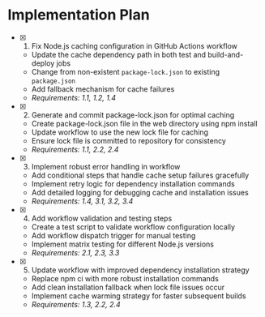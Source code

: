 # Implementation Plan

- [x] 1. Fix Node.js caching configuration in GitHub Actions workflow


  - Update the cache dependency path in both test and build-and-deploy jobs
  - Change from non-existent `package-lock.json` to existing `package.json`
  - Add fallback mechanism for cache failures
  - _Requirements: 1.1, 1.2, 1.4_

- [x] 2. Generate and commit package-lock.json for optimal caching


  - Create package-lock.json file in the web directory using npm install
  - Update workflow to use the new lock file for caching
  - Ensure lock file is committed to repository for consistency
  - _Requirements: 1.1, 2.2, 2.4_

- [x] 3. Implement robust error handling in workflow


  - Add conditional steps that handle cache setup failures gracefully
  - Implement retry logic for dependency installation commands
  - Add detailed logging for debugging cache and installation issues
  - _Requirements: 1.4, 3.1, 3.2, 3.4_

- [x] 4. Add workflow validation and testing steps


  - Create a test script to validate workflow configuration locally
  - Add workflow dispatch trigger for manual testing
  - Implement matrix testing for different Node.js versions
  - _Requirements: 2.1, 2.3, 3.3_

- [x] 5. Update workflow with improved dependency installation strategy



  - Replace npm ci with more robust installation commands
  - Add clean installation fallback when lock file issues occur
  - Implement cache warming strategy for faster subsequent builds
  - _Requirements: 1.3, 2.2, 2.4_